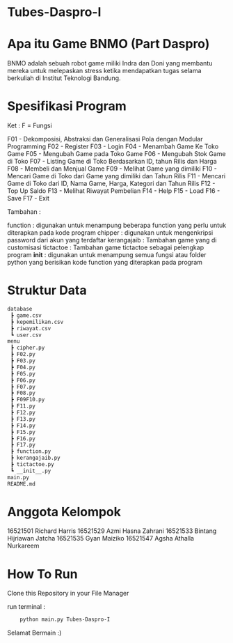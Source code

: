 # Tubes-Daspro-I

# Apa itu Game BNMO (Part Daspro)

BNMO adalah sebuah robot game miliki Indra dan Doni yang membantu mereka untuk melepaskan stress ketika mendapatkan tugas selama berkuliah di Institut Teknologi Bandung.

# Spesifikasi Program

Ket : F = Fungsi

F01 - Dekomposisi, Abstraksi dan Generalisasi Pola dengan Modular Programming
F02 - Register
F03 - Login
F04 - Menambah Game Ke Toko Game
F05 - Mengubah Game pada Toko Game
F06 - Mengubah Stok Game di Toko
F07 - Listing Game di Toko Berdasarkan ID, tahun Rilis dan Harga
F08 - Membeli dan Menjual Game
F09 - Melihat Game yang dimiliki
F10 - Mencari Game di Toko dari Game yang dimiliki dan Tahun Rilis
F11 - Mencari Game di Toko dari ID, Nama Game, Harga, Kategori dan Tahun Rilis
F12 - Top Up Saldo
F13 - Melihat Riwayat Pembelian
F14 - Help
F15 - Load
F16 - Save
F17 - Exit

Tambahan :

function : digunakan untuk menampung beberapa function yang perlu untuk diterapkan pada kode program
chipper : digunakan untuk mengenkripsi password dari akun yang terdaftar
kerangajaib : Tambahan game yang di customisasi
tictactoe : Tambahan game tictactoe sebagai pelengkap program
**init** : digunakan untuk menampung semua fungsi atau folder python yang berisikan kode function yang diterapkan pada program

# Struktur Data

```bash
database
 ┣ game.csv
 ┣ kepemilikan.csv
 ┣ riwayat.csv
 ┗ user.csv
menu
 ┣ cipher.py
 ┣ F02.py
 ┣ F03.py
 ┣ F04.py
 ┣ F05.py
 ┣ F06.py
 ┣ F07.py
 ┣ F08.py
 ┣ F09F10.py
 ┣ F11.py
 ┣ F12.py
 ┣ F13.py
 ┣ F14.py
 ┣ F15.py
 ┣ F16.py
 ┣ F17.py
 ┣ function.py
 ┣ kerangajaib.py
 ┣ tictactoe.py
 ┗ __init__.py
main.py
README.md
```

# Anggota Kelompok

16521501 Richard Harris
16521529 Azmi Hasna Zahrani
16521533 Bintang Hijriawan Jatcha
16521535 Gyan Maiziko
16521547 Agsha Athalla Nurkareem

# How To Run

Clone this Repository in your File Manager

run terminal :

```bash
    python main.py Tubes-Daspro-I
```

Selamat Bermain :)
